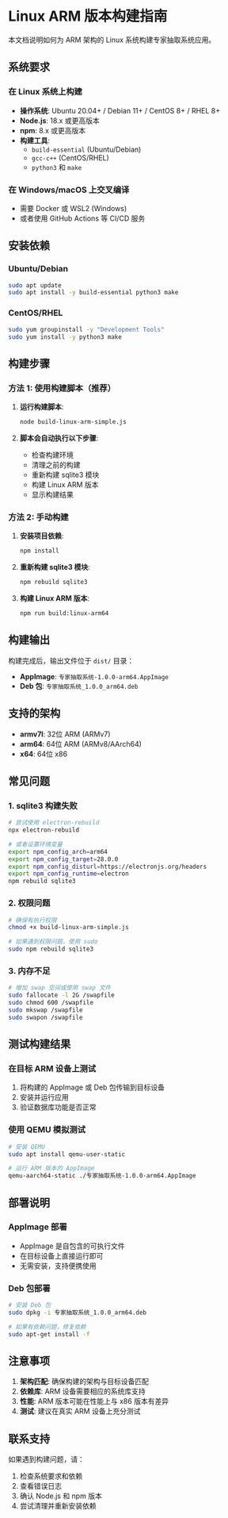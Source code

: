 # Linux ARM 版本构建指南

本文档说明如何为 ARM 架构的 Linux 系统构建专家抽取系统应用。

## 系统要求

### 在 Linux 系统上构建
- **操作系统**: Ubuntu 20.04+ / Debian 11+ / CentOS 8+ / RHEL 8+
- **Node.js**: 18.x 或更高版本
- **npm**: 8.x 或更高版本
- **构建工具**: 
  - `build-essential` (Ubuntu/Debian)
  - `gcc-c++` (CentOS/RHEL)
  - `python3` 和 `make`

### 在 Windows/macOS 上交叉编译
- 需要 Docker 或 WSL2 (Windows)
- 或者使用 GitHub Actions 等 CI/CD 服务

## 安装依赖

### Ubuntu/Debian
```bash
sudo apt update
sudo apt install -y build-essential python3 make
```

### CentOS/RHEL
```bash
sudo yum groupinstall -y "Development Tools"
sudo yum install -y python3 make
```

## 构建步骤

### 方法 1: 使用构建脚本（推荐）

1. **运行构建脚本**:
   ```bash
   node build-linux-arm-simple.js
   ```

2. **脚本会自动执行以下步骤**:
   - 检查构建环境
   - 清理之前的构建
   - 重新构建 sqlite3 模块
   - 构建 Linux ARM 版本
   - 显示构建结果

### 方法 2: 手动构建

1. **安装项目依赖**:
   ```bash
   npm install
   ```

2. **重新构建 sqlite3 模块**:
   ```bash
   npm rebuild sqlite3
   ```

3. **构建 Linux ARM 版本**:
   ```bash
   npm run build:linux-arm64
   ```

## 构建输出

构建完成后，输出文件位于 `dist/` 目录：

- **AppImage**: `专家抽取系统-1.0.0-arm64.AppImage`
- **Deb 包**: `专家抽取系统_1.0.0_arm64.deb`

## 支持的架构

- **armv7l**: 32位 ARM (ARMv7)
- **arm64**: 64位 ARM (ARMv8/AArch64)
- **x64**: 64位 x86

## 常见问题

### 1. sqlite3 构建失败
```bash
# 尝试使用 electron-rebuild
npx electron-rebuild

# 或者设置环境变量
export npm_config_arch=arm64
export npm_config_target=28.0.0
export npm_config_disturl=https://electronjs.org/headers
export npm_config_runtime=electron
npm rebuild sqlite3
```

### 2. 权限问题
```bash
# 确保有执行权限
chmod +x build-linux-arm-simple.js

# 如果遇到权限问题，使用 sudo
sudo npm rebuild sqlite3
```

### 3. 内存不足
```bash
# 增加 swap 空间或使用 swap 文件
sudo fallocate -l 2G /swapfile
sudo chmod 600 /swapfile
sudo mkswap /swapfile
sudo swapon /swapfile
```

## 测试构建结果

### 在目标 ARM 设备上测试
1. 将构建的 AppImage 或 Deb 包传输到目标设备
2. 安装并运行应用
3. 验证数据库功能是否正常

### 使用 QEMU 模拟测试
```bash
# 安装 QEMU
sudo apt install qemu-user-static

# 运行 ARM 版本的 AppImage
qemu-aarch64-static ./专家抽取系统-1.0.0-arm64.AppImage
```

## 部署说明

### AppImage 部署
- AppImage 是自包含的可执行文件
- 在目标设备上直接运行即可
- 无需安装，支持便携使用

### Deb 包部署
```bash
# 安装 Deb 包
sudo dpkg -i 专家抽取系统_1.0.0_arm64.deb

# 如果有依赖问题，修复依赖
sudo apt-get install -f
```

## 注意事项

1. **架构匹配**: 确保构建的架构与目标设备匹配
2. **依赖库**: ARM 设备需要相应的系统库支持
3. **性能**: ARM 版本可能在性能上与 x86 版本有差异
4. **测试**: 建议在真实 ARM 设备上充分测试

## 联系支持

如果遇到构建问题，请：
1. 检查系统要求和依赖
2. 查看错误日志
3. 确认 Node.js 和 npm 版本
4. 尝试清理并重新安装依赖 